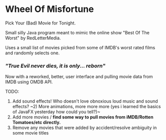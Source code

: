 # Wheel Of Misfortune
Pick Your (Bad) Movie for Tonight.

Small silly Java program meant to mimic the online show "Best Of The Worst" by RedLetterMedia.

Uses a small list of movies picked from some of IMDB's worst rated films and randomly selects one.

### ***"True Evil never dies, it is only... reborn"***

Now with a reworked, better, user interface and pulling movie data from IMDB using OMDB API.

TODO:
1) Add sound effects! Who doesn't love obnoxious loud music and sound effects?
~2) More animations, more more more (yes i learned the basics of JavaFX yesterday how could you tell?)~
3) Add more movies / **find some way to pull movies from iMDB/Rotten Tomatoes/etc directly.**
4) Remove any movies that were added by accident/resolve ambiguity in some movie titles